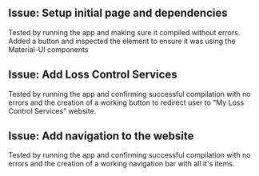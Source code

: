 ## Issue: Setup initial page and dependencies
 Tested by running the app and making sure it compiled without errors. Added a button and inspected the element to ensure it was using the Material-UI components

## Issue: Add Loss Control Services
 Tested by running the app and confirming successful compilation with no errors and the creation of a working button to redirect user to "My Loss Control Services" website.

## Issue: Add navigation to the website
 Tested by running the app and confirming successful compilation with no errors and the creation of a working navigation bar with all it's items.

